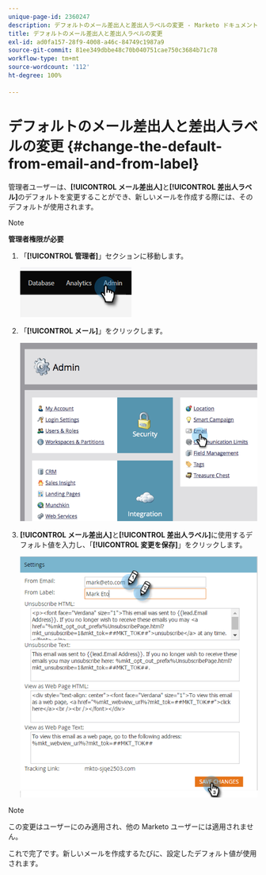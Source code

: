 ```yaml
---
unique-page-id: 2360247
description: デフォルトのメール差出人と差出人ラベルの変更 - Marketo ドキュメント - 製品ドキュメント
title: デフォルトのメール差出人と差出人ラベルの変更
exl-id: ad0fa157-28f9-4008-a46c-84749c1987a9
source-git-commit: 81ee349dbbe48c70b040751cae750c3684b71c78
workflow-type: tm+mt
source-wordcount: '112'
ht-degree: 100%

---
```


# デフォルトのメール差出人と差出人ラベルの変更 {#change-the-default-from-email-and-from-label}

管理者ユーザーは、**[!UICONTROL メール差出人]**&#x200B;と&#x200B;**[!UICONTROL 差出人ラベル]**&#x200B;のデフォルトを変更することができ、新しいメールを作成する際には、そのデフォルトが使用されます。

>[!NOTE]
>
>**管理者権限が必要**

1. 「**[!UICONTROL 管理者]**」セクションに移動します。

   ![](assets/change-the-default-from-email-and-from-label-1.png)

1. 「**[!UICONTROL メール]**」をクリックします。

   ![](assets/change-the-default-from-email-and-from-label-2.png)

1. **[!UICONTROL メール差出人]**&#x200B;と&#x200B;**[!UICONTROL 差出人ラベル]**&#x200B;に使用するデフォルト値を入力し、「**[!UICONTROL 変更を保存]**」をクリックします。

   ![](assets/change-the-default-from-email-and-from-label-3.png)

>[!NOTE]
>
>この変更はユーザーにのみ適用され、他の Marketo ユーザーには適用されません。

これで完了です。新しいメールを作成するたびに、設定したデフォルト値が使用されます。
